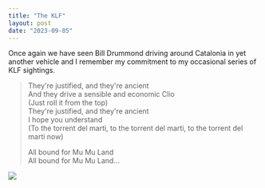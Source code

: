 ```yaml
---
title: "The KLF"
layout: post
date: "2023-09-05"
---
```


Once again we have seen Bill Drummond driving around Catalonia in yet another vehicle and I remember my commitment to my occasional series of KLF sightings.

> They're justified, and they're ancient  
> And they drive a sensible and economic Clio  
> (Just roll it from the top)  
> They're justified, and they're ancient  
> I hope you understand  
> (To the torrent del marti, to the torrent del marti, to the torrent del marti now)
> 
> All bound for Mu Mu Land  
> All bound for Mu Mu Land...

![](/assets/images/2023/20230903_172821-1024x626.jpg)
